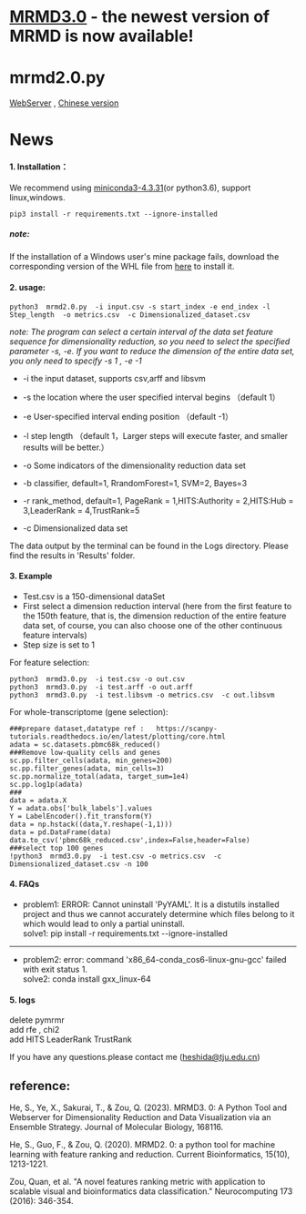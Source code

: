 # [MRMD3.0](https://github.com/heshida01/MRMD3.0/) - the newest version of MRMD is now available!
# mrmd2.0.py 
[WebServer](http://lab.malab.cn:5001/MRMD2.0/Home) ,  [Chinese version](https://github.com/heshida01/MRMD2.0/blob/master/README_CN.md)
# News  

#### 1. Installation：
We recommend using [miniconda3-4.3.31](https://repo.anaconda.com/miniconda/)(or python3.6), support linux,windows.  


  ```
  pip3 install -r requirements.txt --ignore-installed
  ```  

  ##### note:
  If the installation of a Windows user's mine package fails, download the corresponding version of the WHL file from [here](https://www.lfd.uci.edu/~gohlke/pythonlibs/) to install it.
  
 #### 2. usage:

 ```
 python3  mrmd2.0.py  -i input.csv -s start_index -e end_index -l Step_length  -o metrics.csv  -c Dimensionalized_dataset.csv
 ```
 
*note: The program can select a certain interval of the data set feature sequence for dimensionality reduction, so you need to select the specified parameter -s, -e. If you want to reduce the dimension of the entire data set, you only need to specify -s 1 , -e -1*

 * -i  the input dataset, supports csv,arff and libsvm 
 
 * -s the location where the user specified interval begins （default 1）
 
 * -e User-specified interval ending position （default -1）
 
 * -l step length （default 1，Larger steps will execute faster, and smaller results will be better.）
 
 * -o  Some indicators of the dimensionality reduction data set 
 
 * -b classifier, default=1, RrandomForest=1, SVM=2, Bayes=3
 
 * -r rank_method, default=1,  PageRank = 1,HITS:Authority = 2,HITS:Hub = 3,LeaderRank = 4,TrustRank=5
 
 * -c  Dimensionalized data set 
 
 The data output by the terminal can be found in the Logs directory. Please find the results in 'Results' folder. 

 #### 3. Example
 * Test.csv is a 150-dimensional dataSet
 * First select a dimension reduction interval (here from the first feature to the 150th feature, that is, the dimension reduction of the entire feature data set, of course, you can also choose one of the other continuous feature intervals)  
 * Step size is set to 1  

For feature selection:
 
```
python3  mrmd3.0.py  -i test.csv -o out.csv
python3  mrmd3.0.py  -i test.arff -o out.arff
python3  mrmd3.0.py  -i test.libsvm -o metrics.csv  -c out.libsvm
```
For whole-transcriptome (gene selection):
```
###prepare dataset,datatype ref :   https://scanpy-tutorials.readthedocs.io/en/latest/plotting/core.html
adata = sc.datasets.pbmc68k_reduced()
###Remove low-quality cells and genes
sc.pp.filter_cells(adata, min_genes=200)
sc.pp.filter_genes(adata, min_cells=3)
sc.pp.normalize_total(adata, target_sum=1e4)
sc.pp.log1p(adata) 
###
data = adata.X
Y = adata.obs['bulk_labels'].values
Y = LabelEncoder().fit_transform(Y)
data = np.hstack((data,Y.reshape(-1,1)))
data = pd.DataFrame(data)
data.to_csv('pbmc68k_reduced.csv',index=False,header=False)
###select top 100 genes
!python3  mrmd3.0.py  -i test.csv -o metrics.csv  -c Dimensionalized_dataset.csv -n 100
```

#### 4. FAQs
* problem1: ERROR: Cannot uninstall 'PyYAML'. It is a distutils installed project and thus we cannot accurately determine which files belong to it which would lead to only a partial uninstall.   
solve1: pip install -r requirements.txt  --ignore-installed
*************************
* problem2:  error: command 'x86_64-conda_cos6-linux-gnu-gcc' failed with exit status 1.   
solve2:  conda install gxx_linux-64
#### 5. logs
delete pymrmr  
add rfe , chi2  
add HITS LeaderRank TrustRank

If you have any questions.please contact me (heshida@tju.edu.cn)

## reference:  
He, S., Ye, X., Sakurai, T., & Zou, Q. (2023). MRMD3. 0: A Python Tool and Webserver for Dimensionality Reduction and Data Visualization via an Ensemble Strategy. Journal of Molecular Biology, 168116.

He, S., Guo, F., & Zou, Q. (2020). MRMD2. 0: a python tool for machine learning with feature ranking and reduction. Current Bioinformatics, 15(10), 1213-1221.

Zou, Quan, et al. "A novel features ranking metric with application to scalable visual and bioinformatics data classification." Neurocomputing 173 (2016): 346-354.
